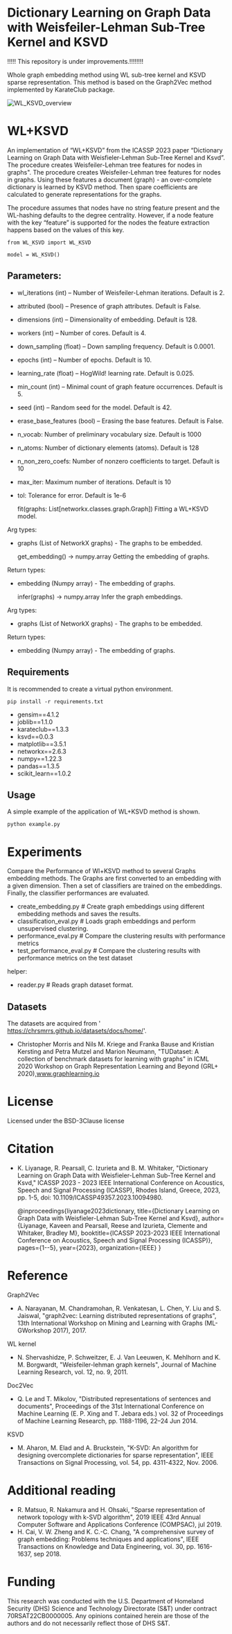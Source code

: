 # Dictionary Learning on Graph Data with Weisfeiler-Lehman Sub-Tree Kernel and KSVD


!!!!! This repository is under improvements.!!!!!!!!

Whole graph embedding method using WL sub-tree kernel and KSVD sparse representation. This method is based on the Graph2Vec method implemented by KarateClub package.

![WL_KSVD_overview](./assets/images/WL_KSVD_overview.png "Overview of WL+KSVD method")


# WL+KSVD
An implementation of “WL+KSVD” from the ICASSP 2023 paper “Dictionary Learning on Graph Data with Weisfieler-Lehman
Sub-Tree Kernel and Ksvd”. The procedure creates Weisfeiler-Lehman tree features for nodes in graphs". 
The procedure creates Weisfeiler-Lehman tree features for nodes in graphs. 
Using these features a document (graph) - an over-complete dictionary is learned by KSVD method. Then spare coefficients are calculated to generate representations for the graphs.

The procedure assumes that nodes have no string feature present and the WL-hashing defaults to the degree centrality. However, if a node feature with the key “feature” is supported for the nodes the feature extraction happens based on the values of this key.

    from WL_KSVD import WL_KSVD

    model = WL_KSVD()

## Parameters:	
- wl_iterations (int) – Number of Weisfeiler-Lehman iterations. Default is 2.
- attributed (bool) – Presence of graph attributes. Default is False.
- dimensions (int) – Dimensionality of embedding. Default is 128.
- workers (int) – Number of cores. Default is 4.
- down_sampling (float) – Down sampling frequency. Default is 0.0001.
- epochs (int) – Number of epochs. Default is 10.
- learning_rate (float) – HogWild! learning rate. Default is 0.025.
- min_count (int) – Minimal count of graph feature occurrences. Default is 5.
- seed (int) – Random seed for the model. Default is 42.
- erase_base_features (bool) – Erasing the base features. Default is False.

- n_vocab: Number of preliminary vocabulary size.  Default is 1000
- n_atoms: Number of dictionary elements (atoms). Default is 128
- n_non_zero_coefs: Number of nonzero coefficients to target. Default is 10
- max_iter: Maximum number of iterations. Default is 10
- tol: Tolerance for error. Default is 1e-6


    fit(graphs: List[networkx.classes.graph.Graph])
Fitting a WL+KSVD model.
 
Arg types:
- graphs (List of NetworkX graphs) - The graphs to be embedded.


    get_embedding() → numpy.array
Getting the embedding of graphs.

Return types:
- embedding (Numpy array) - The embedding of graphs.


    infer(graphs) → numpy.array
Infer the graph embeddings.

Arg types:
- graphs (List of NetworkX graphs) - The graphs to be embedded.

Return types:
- embedding (Numpy array) - The embedding of graphs.

## Requirements
It is recommended to create a virtual python environment.

    pip install -r requirements.txt

- gensim==4.1.2
- joblib==1.1.0
- karateclub==1.3.3
- ksvd==0.0.3
- matplotlib==3.5.1
- networkx==2.6.3
- numpy==1.22.3
- pandas==1.3.5
- scikit_learn==1.0.2

## Usage
A simple example of the application of WL+KSVD method is shown.

    python example.py

# Experiments
Compare the Performance of Wl+KSVD method to several Graphs embedding methods. The Graphs are first converted to an 
embedding with a given dimension. Then a set of classifiers are trained on the embeddings. 
Finally, the classifier performances are evaluated. 

- create_embedding.py  # Create graph embeddings using different embedding methods and saves the results.
- classification_eval.py # Loads graph embeddings and perform unsupervised clustering.
- performance_eval.py # Compare the clustering results with performance metrics
- test_performance_eval.py # Compare the clustering results with performance metrics on the test dataset

helper:
- reader.py # Reads graph dataset format.

## Datasets

The datasets are acquired from '
https://chrsmrrs.github.io/datasets/docs/home/'. 

- Christopher Morris and Nils M. Kriege and Franka Bause and Kristian Kersting and Petra Mutzel and Marion Neumann, "TUDataset: A collection of benchmark datasets for learning with graphs" in ICML 2020 Workshop on Graph Representation Learning and Beyond (GRL+ 2020),www.graphlearning.io

# License

Licensed under the BSD-3Clause license

# Citation

- K. Liyanage, R. Pearsall, C. Izurieta and B. M. Whitaker, "Dictionary Learning on Graph Data with Weisfieler-Lehman Sub-Tree Kernel and Ksvd," ICASSP 2023 - 2023 IEEE International Conference on Acoustics, Speech and Signal Processing (ICASSP), Rhodes Island, Greece, 2023, pp. 1-5, doi: 10.1109/ICASSP49357.2023.10094980.


    @inproceedings{liyanage2023dictionary,
      title={Dictionary Learning on Graph Data with Weisfieler-Lehman Sub-Tree Kernel and Ksvd},
      author={Liyanage, Kaveen and Pearsall, Reese and Izurieta, Clemente and Whitaker, Bradley M},
      booktitle={ICASSP 2023-2023 IEEE International Conference on Acoustics, Speech and Signal Processing (ICASSP)},
      pages={1--5},
      year={2023},
      organization={IEEE}
    }

# Reference
Graph2Vec
- A. Narayanan, M. Chandramohan, R. Venkatesan, L. Chen, Y. Liu and S. Jaiswal, "graph2vec: Learning distributed representations of graphs", 13th International Workshop on Mining and Learning with Graphs (ML-GWorkshop 2017), 2017.

WL kernel
- N. Shervashidze, P. Schweitzer, E. J. Van Leeuwen, K. Mehlhorn and K. M. Borgwardt, "Weisfeiler-lehman graph kernels", Journal of Machine Learning Research, vol. 12, no. 9, 2011.

Doc2Vec
- Q. Le and T. Mikolov, "Distributed representations of sentences and documents", Proceedings of the 31st International Conference on Machine Learning (E. P. Xing and T. Jebara eds.) vol. 32 of Proceedings of Machine Learning Research, pp. 1188-1196, 22–24 Jun 2014.

KSVD
- M. Aharon, M. Elad and A. Bruckstein, "K-SVD: An algorithm for designing overcomplete dictionaries for sparse representation", IEEE Transactions on Signal Processing, vol. 54, pp. 4311-4322, Nov. 2006.

# Additional reading
- R. Matsuo, R. Nakamura and H. Ohsaki, "Sparse representation of network topology with k-SVD algorithm", 2019 IEEE 43rd Annual Computer Software and Applications Conference (COMPSAC), jul 2019.
- H. Cai, V. W. Zheng and K. C.-C. Chang, "A comprehensive survey of graph embedding: Problems techniques and applications", IEEE Transactions on Knowledge and Data Engineering, vol. 30, pp. 1616-1637, sep 2018.

# Funding
This research was conducted with the U.S. Department of Homeland Security (DHS) Science and Technology Directorate (S&T) under contract 70RSAT22CB0000005. Any opinions contained herein are those of the authors and do not necessarily reflect those of DHS S&T.
